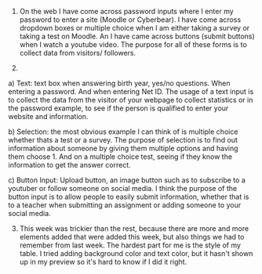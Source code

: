 1) On the web I have come across password inputs where I enter my password to enter a site (Moodle or Cyberbear). I have come across dropdown boxes or multiple choice when I am either taking a survey or taking a test on Moodle. An I have came across buttons (submit buttons) when I watch a youtube video. The purpose for all of these forms is to collect data from visitors/ followers.

2)
a) Text: text box when answering birth year, yes/no questions. When entering a password. And when entering Net ID. The usage of a text input is to collect the data from the visitor of your webpage to collect statistics or in the password example, to see if the person is qualified to enter your website and information.

b) Selection: the most obvious example I can think of is multiple choice whether thats a test or a survey. The purpose of selection is to find out information about someone by giving them multiple options and having them choose 1. And on a multiple choice test, seeing if they know the information to get the answer correct.

c) Button Input: Upload button, an image button such as to subscribe to a youtuber or follow someone on social media. I think the purpose of the button input is to allow people to easily submit information, whether that is to a teacher when submitting an assignment or adding someone to your social media.

3) This week was trickier than the rest, because there are more and more elements added that were added this week, but also things we had to remember from last week. The hardest part for me is the style of my table. I tried adding background color and text color, but it hasn't shown up in my preview so it's hard to know if I did it right.
